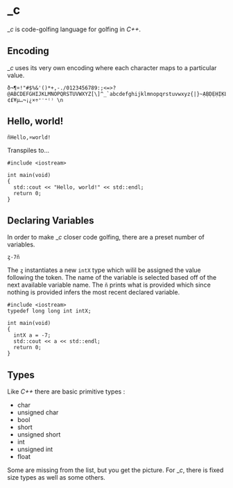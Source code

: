 # _c

__c_ is code-golfing language for golfing in _C++_.

## Encoding

__c_ uses its very own encoding where each character maps to a particular value.

```
ð¬¶¤!"#$%&'()*+,-./0123456789:;<=>?@ABCDEFGHIJKLMNOPQRSTUVWXYZ[\]^_`abcdefghijklmnopqrstuvwxyz{|}~ẠḄḌẸḤỊḲḶṂṆỌṚṢṬỤṾẈỴẒạḅḍẹḥịḳḷṃṇọṛṣṭụṿẉỵẓȦḂĊḊĖḞĠḢİĿṀṄȮṖṘṠṪẆẊẎŻȧḃċḋėḟġḣŀṁṅȯṗṙṡṫẇẋẏżƁƇƊƑƓƘƝƤƬƲȤɓƈɗƒɠƙɲƥƭʋȥɦɱʠɼʂÆÇÑØŒÞæçñøœþßÐıȷ°¹²³⁴⁵⁶⁷⁸⁹¦©®«»‘’“”€¢£¥µ…¬¡¿×÷⁺⁻⁼⁽⁾ \n
```

## Hello, world!

```
ñHello,¤world!
```
Transpiles to...
```
#include <iostream>

int main(void)
{
  std::cout << "Hello, world!" << std::endl;
  return 0;
}
```

## Declaring Variables

In order to make __c_ closer code golfing, there are a preset number of variables.

```
ȥ-7ñ
```

The `ȥ` instantiates a new `intX` type which wilil be assigned the value following the token. The name of the variable
is selected based off of the next available variable name. The `ñ` prints what is provided which since nothing is provided
infers the most recent declared variable.

```
#include <iostream>
typedef long long int intX;

int main(void)
{
  intX a = -7;
  std::cout << a << std::endl;
  return 0;
}
```

## Types

Like _C++_ there are basic primitive types :
 - char
 - unsigned char
 - bool
 - short
 - unsigned short
 - int
 - unsigned int
 - float

Some are missing from the list, but you get the picture. For __c_, there is fixed size types as well as some others.
